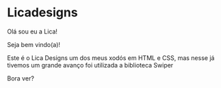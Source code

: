 # Licadesigns
Olá sou eu a Lica!

Seja bem vindo(a)!

Este é o Lica Designs um dos meus xodós em HTML e CSS, mas nesse já tivemos um grande avanço 
foi utilizada a biblioteca Swiper

Bora ver?
